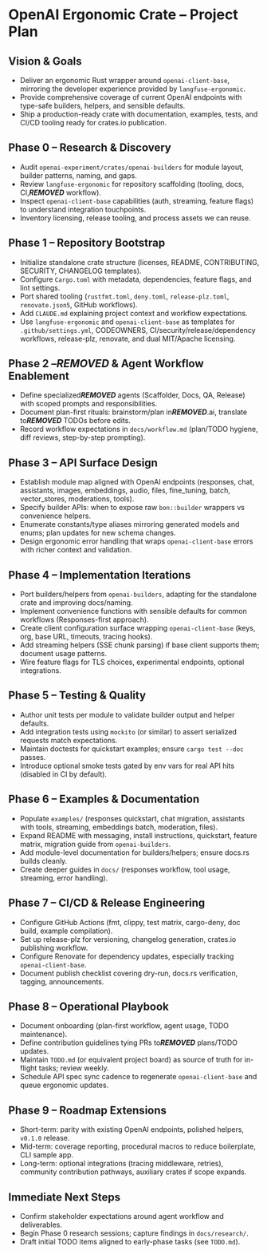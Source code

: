 # OpenAI Ergonomic Crate – Project Plan

## Vision & Goals
- Deliver an ergonomic Rust wrapper around `openai-client-base`, mirroring the developer experience provided by `langfuse-ergonomic`.
- Provide comprehensive coverage of current OpenAI endpoints with type-safe builders, helpers, and sensible defaults.
- Ship a production-ready crate with documentation, examples, tests, and CI/CD tooling ready for crates.io publication.

## Phase 0 – Research & Discovery
- Audit `openai-experiment/crates/openai-builders` for module layout, builder patterns, naming, and gaps.
- Review `langfuse-ergonomic` for repository scaffolding (tooling, docs, CI,***REMOVED*** workflow).
- Inspect `openai-client-base` capabilities (auth, streaming, feature flags) to understand integration touchpoints.
- Inventory licensing, release tooling, and process assets we can reuse.

## Phase 1 – Repository Bootstrap
- Initialize standalone crate structure (licenses, README, CONTRIBUTING, SECURITY, CHANGELOG templates).
- Configure `Cargo.toml` with metadata, dependencies, feature flags, and lint settings.
- Port shared tooling (`rustfmt.toml`, `deny.toml`, `release-plz.toml`, `renovate.json5`, GitHub workflows).
- Add `CLAUDE.md` explaining project context and workflow expectations.
- Use `langfuse-ergonomic` and `openai-client-base` as templates for `.github/settings.yml`, CODEOWNERS, CI/security/release/dependency workflows, release-plz, renovate, and dual MIT/Apache licensing.

## Phase 2 –***REMOVED*** & Agent Workflow Enablement
- Define specialized***REMOVED*** agents (Scaffolder, Docs, QA, Release) with scoped prompts and responsibilities.
- Document plan-first rituals: brainstorm/plan in***REMOVED***.ai, translate to***REMOVED*** TODOs before edits.
- Record workflow expectations in `docs/workflow.md` (plan/TODO hygiene, diff reviews, step-by-step prompting).

## Phase 3 – API Surface Design
- Establish module map aligned with OpenAI endpoints (responses, chat, assistants, images, embeddings, audio, files, fine_tuning, batch, vector_stores, moderations, tools).
- Specify builder APIs: when to expose raw `bon::builder` wrappers vs convenience helpers.
- Enumerate constants/type aliases mirroring generated models and enums; plan updates for new schema changes.
- Design ergonomic error handling that wraps `openai-client-base` errors with richer context and validation.

## Phase 4 – Implementation Iterations
- Port builders/helpers from `openai-builders`, adapting for the standalone crate and improving docs/naming.
- Implement convenience functions with sensible defaults for common workflows (Responses-first approach).
- Create client configuration surface wrapping `openai-client-base` (keys, org, base URL, timeouts, tracing hooks).
- Add streaming helpers (SSE chunk parsing) if base client supports them; document usage patterns.
- Wire feature flags for TLS choices, experimental endpoints, optional integrations.

## Phase 5 – Testing & Quality
- Author unit tests per module to validate builder output and helper defaults.
- Add integration tests using `mockito` (or similar) to assert serialized requests match expectations.
- Maintain doctests for quickstart examples; ensure `cargo test --doc` passes.
- Introduce optional smoke tests gated by env vars for real API hits (disabled in CI by default).

## Phase 6 – Examples & Documentation
- Populate `examples/` (responses quickstart, chat migration, assistants with tools, streaming, embeddings batch, moderation, files).
- Expand README with messaging, install instructions, quickstart, feature matrix, migration guide from `openai-builders`.
- Add module-level documentation for builders/helpers; ensure docs.rs builds cleanly.
- Create deeper guides in `docs/` (responses workflow, tool usage, streaming, error handling).

## Phase 7 – CI/CD & Release Engineering
- Configure GitHub Actions (fmt, clippy, test matrix, cargo-deny, doc build, example compilation).
- Set up release-plz for versioning, changelog generation, crates.io publishing workflow.
- Configure Renovate for dependency updates, especially tracking `openai-client-base`.
- Document publish checklist covering dry-run, docs.rs verification, tagging, announcements.

## Phase 8 – Operational Playbook
- Document onboarding (plan-first workflow, agent usage, TODO maintenance).
- Define contribution guidelines tying PRs to***REMOVED*** plans/TODO updates.
- Maintain `TODO.md` (or equivalent project board) as source of truth for in-flight tasks; review weekly.
- Schedule API spec sync cadence to regenerate `openai-client-base` and queue ergonomic updates.

## Phase 9 – Roadmap Extensions
- Short-term: parity with existing OpenAI endpoints, polished helpers, `v0.1.0` release.
- Mid-term: coverage reporting, procedural macros to reduce boilerplate, CLI sample app.
- Long-term: optional integrations (tracing middleware, retries), community contribution pathways, auxiliary crates if scope expands.

## Immediate Next Steps
- Confirm stakeholder expectations around agent workflow and deliverables.
- Begin Phase 0 research sessions; capture findings in `docs/research/`.
- Draft initial TODO items aligned to early-phase tasks (see `TODO.md`).
